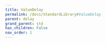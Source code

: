 ```yaml
---
title: ValueDelay
permalink: /docs/StandardLibrary#ValueDelay
parent: delay
grand_parent: std
has_children: False
nav_order: 1
---
```

